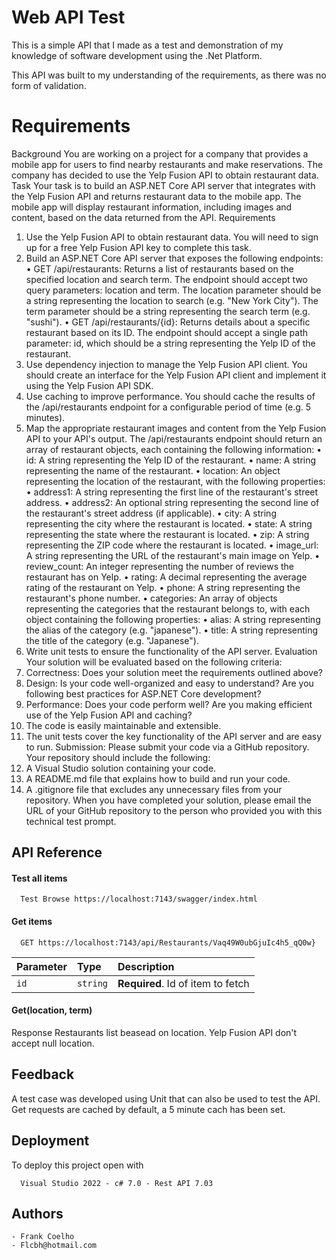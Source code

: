 
# Web API Test

This is a simple API that I made as a test and demonstration of my knowledge of software development using the .Net Platform.

This API was built to my understanding of the requirements, as there was no form of validation.

# Requirements

Background
You are working on a project for a company that provides a mobile app for users to find
nearby restaurants and make reservations. The company has decided to use the Yelp Fusion
API to obtain restaurant data.
Task
Your task is to build an ASP.NET Core API server that integrates with the Yelp Fusion API and
returns restaurant data to the mobile app. The mobile app will display restaurant
information, including images and content, based on the data returned from the API.
Requirements
1. Use the Yelp Fusion API to obtain restaurant data. You will need to sign up for a free
Yelp Fusion API key to complete this task.
2. Build an ASP.NET Core API server that exposes the following endpoints:
• GET /api/restaurants: Returns a list of restaurants based on the specified
location and search term. The endpoint should accept two query parameters:
location and term. The location parameter should be a string representing
the location to search (e.g. "New York City"). The term parameter should be a
string representing the search term (e.g. "sushi").
• GET /api/restaurants/{id}: Returns details about a specific restaurant based
on its ID. The endpoint should accept a single path parameter: id, which
should be a string representing the Yelp ID of the restaurant.
3. Use dependency injection to manage the Yelp Fusion API client. You should create an
interface for the Yelp Fusion API client and implement it using the Yelp Fusion API
SDK.
4. Use caching to improve performance. You should cache the results of the
/api/restaurants endpoint for a configurable period of time (e.g. 5 minutes).
5. Map the appropriate restaurant images and content from the Yelp Fusion API to your
API's output. The /api/restaurants endpoint should return an array of restaurant
objects, each containing the following information:
• id: A string representing the Yelp ID of the restaurant.
• name: A string representing the name of the restaurant.
• location: An object representing the location of the restaurant, with the
following properties:
• address1: A string representing the first line of the restaurant's street
address.
• address2: An optional string representing the second line of the
restaurant's street address (if applicable).
• city: A string representing the city where the restaurant is located.
• state: A string representing the state where the restaurant is located.
• zip: A string representing the ZIP code where the restaurant is
located.
• image_url: A string representing the URL of the restaurant's main image on
Yelp.
• review_count: An integer representing the number of reviews the restaurant
has on Yelp.
• rating: A decimal representing the average rating of the restaurant on Yelp.
• phone: A string representing the restaurant's phone number.
• categories: An array of objects representing the categories that the
restaurant belongs to, with each object containing the following properties:
• alias: A string representing the alias of the category (e.g. "japanese").
• title: A string representing the title of the category (e.g. "Japanese").
6. Write unit tests to ensure the functionality of the API server.
Evaluation
Your solution will be evaluated based on the following criteria:
1. Correctness: Does your solution meet the requirements outlined above?
2. Design: Is your code well-organized and easy to understand? Are you following best
practices for ASP.NET Core development?
3. Performance: Does your code perform well? Are you making efficient use of the Yelp
Fusion API and caching?
4. The code is easily maintainable and extensible.
5. The unit tests cover the key functionality of the API server and are easy to run.
Submission:
Please submit your code via a GitHub repository. Your repository should include the
following:
1. A Visual Studio solution containing your code.
2. A README.md file that explains how to build and run your code.
3. A .gitignore file that excludes any unnecessary files from your repository.
When you have completed your solution, please email the URL of your GitHub repository to
the person who provided you with this technical test prompt.

## API Reference

#### Test all items

```
  Test Browse https://localhost:7143/swagger/index.html
```

#### Get items

```
  GET https://localhost:7143/api/Restaurants/Vaq49W0ubGjuIc4h5_qQ0w}
```


| Parameter | Type     | Description                       |
| :-------- | :------- | :-------------------------------- |
| `id`      | `string` | **Required**. Id of item to fetch |

#### Get(location, term)

Response Restaurants list beasead on location.
Yelp Fusion API don't accept null location.


## Feedback

A test case was developed using Unit that can also be used to test the API.
Get requests are cached by default, a 5 minute cach has been set.

## Deployment

To deploy this project open with

```.net
  Visual Studio 2022 - c# 7.0 - Rest API 7.03
```


## Authors

```
- Frank Coelho
- Flcbh@hotmail.com
```
